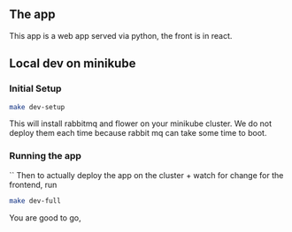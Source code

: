 
## The app

This app is a web app served via python, the front is in react.

## Local dev on minikube

### Initial Setup

```bash
make dev-setup
```

This will install rabbitmq and flower on your minikube cluster. We do not deploy them each time because rabbit mq can take some time to boot.

### Running the app

``
Then to actually deploy the app on the cluster + watch for change for the frontend, run
```bash
make dev-full
```

You are good to go, 


